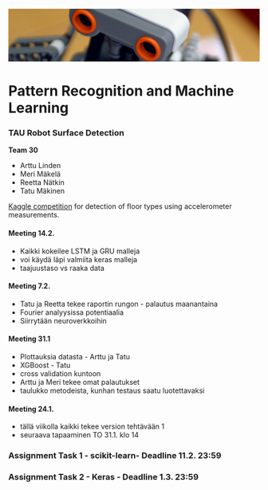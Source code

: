 ![Robot logo](logo.png?raw=true)
# Pattern Recognition and Machine Learning
### TAU Robot Surface Detection

**Team 30**
* Arttu Linden
* Meri Mäkelä
* Reetta Nätkin
* Tatu Mäkinen

[Kaggle competition](https://www.kaggle.com/c/robotsurface/) for detection of floor types using accelerometer measurements.

#### Meeting 14.2.
- Kaikki kokeilee LSTM ja GRU malleja
- voi käydä läpi valmiita keras malleja
- taajuustaso vs raaka data

#### Meeting 7.2.
- Tatu ja Reetta tekee raportin rungon - palautus maanantaina
- Fourier analyysissa potentiaalia
- Siirrytään neuroverkkoihin

#### Meeting 31.1
- Plottauksia datasta - Arttu ja Tatu
- XGBoost - Tatu
- cross validation kuntoon
- Arttu ja Meri tekee omat palautukset
- taulukko metodeista, kunhan testaus saatu luotettavaksi


#### Meeting 24.1.
- tällä viikolla kaikki tekee version tehtävään 1
- seuraava tapaaminen TO 31.1. klo 14


### Assignment Task 1 - scikit-learn- Deadline 11.2. 23:59

### Assignment Task 2 - Keras - Deadline 1.3. 23:59
